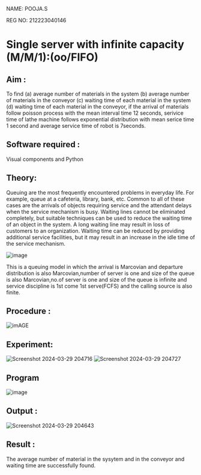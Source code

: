 NAME: POOJA.S

REG NO: 212223040146

# Single server with infinite capacity (M/M/1):(oo/FIFO)
## Aim :
To find (a) average number of materials in the system (b) average number of materials in the conveyor (c) waiting time of each material in the system (d) waiting time of each material in the conveyor, if the arrival  of materials follow poisson process with the mean interval time 12 seconds, serivice time of lathe machine follows exponential distribution with mean serice time 1 second and average service time of robot is 7seconds.

## Software required :
Visual components and Python

## Theory:
Queuing are the most frequently encountered problems in everyday life. For example, queue at a cafeteria, library, bank, etc. Common to all of these cases are the arrivals of objects requiring service and the attendant delays when the service mechanism is busy. Waiting lines cannot be eliminated completely, but suitable techniques can be used to reduce the waiting time of an object in the system. A long waiting line may result in loss of customers to an organization. Waiting time can be reduced by providing additional service facilities, but it may result in an increase in the idle time of the service mechanism.

![image](1.png)

This is a queuing model in which the arrival is Marcovian and departure distribution is also Marcovian,number of server is one and size of the queue is also Marcovian,no.of server is one and size of the queue is infinite and service discipline is 1st come 1st serve(FCFS) and the calling source is also finite.

## Procedure :

![imAGE](2.png)



## Experiment:
![Screenshot 2024-03-29 204716](https://github.com/Shubhavi17/Single-server-infinite-capacity---Markov-Model/assets/150005085/cbd6497c-69ff-470d-a9ed-62982b1cd05f)
![Screenshot 2024-03-29 204727](https://github.com/Shubhavi17/Single-server-infinite-capacity---Markov-Model/assets/150005085/bdef7a64-2629-4afd-9a23-0ffa05d841bd)


 
## Program
![image](https://github.com/ramjan1729/Single-server-infinite-capacity---Markov-Model/assets/103921593/5f1fd58d-5929-4c51-89ea-4cef009e5bad)

## Output :
![Screenshot 2024-03-29 204643](https://github.com/Shubhavi17/Single-server-infinite-capacity---Markov-Model/assets/150005085/8a2fca71-243e-4677-a476-1703d4c04d84)


## Result :
The average number of material in the sysytem and in the conveyor and waiting time are successfully found.

